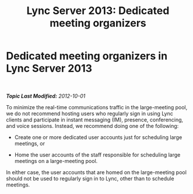 ﻿---
title: 'Lync Server 2013: Dedicated meeting organizers'
TOCTitle: Dedicated meeting organizers
ms:assetid: 2f99049a-ac9a-43e3-a46d-5122b597420f
ms:mtpsurl: https://technet.microsoft.com/en-us/library/JJ204775(v=OCS.15)
ms:contentKeyID: 48183730
ms.date: 07/23/2014
mtps_version: v=OCS.15
---

<div data-xmlns="http://www.w3.org/1999/xhtml">

<div class="topic" data-xmlns="http://www.w3.org/1999/xhtml" data-msxsl="urn:schemas-microsoft-com:xslt" data-cs="http://msdn.microsoft.com/en-us/">

<div data-asp="http://msdn2.microsoft.com/asp">

# Dedicated meeting organizers in Lync Server 2013

</div>

<div id="mainSection">

<div id="mainBody">

<span> </span>

_**Topic Last Modified:** 2012-10-01_

To minimize the real-time communications traffic in the large-meeting pool, we do not recommend hosting users who regularly sign in using Lync clients and participate in instant messaging (IM), presence, conferencing, and voice sessions. Instead, we recommend doing one of the following:

  - Create one or more dedicated user accounts just for scheduling large meetings, or

  - Home the user accounts of the staff responsible for scheduling large meetings on a large-meeting pool.

In either case, the user accounts that are homed on the large-meeting pool should not be used to regularly sign in to Lync, other than to schedule meetings.

</div>

<span> </span>

</div>

</div>

</div>

